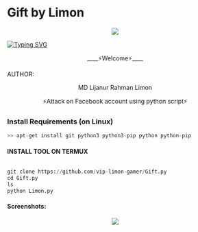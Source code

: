 # Gift by Limon 
<p align="center"><img src="https://github.com/U7P4L-IN/U7P4L-IN/blob/main/Warning.gif">


[![Typing SVG](https://readme-typing-svg.demolab.com?font=Fira+Code&pause=1000&color=15F70E&center=true&width=435&lines=Thanks+for+visiting+;This+is+a+Free+Tool+;Tool+owner+MD+Lijanur+Rahman+Limon+)](https://git.io/typing-svg)
 

<p align="center">
____⚡Welcome⚡____


AUTHOR:
<p align="center">
MD Lijanur Rahman Limon

</br>
<p align="center">
      ⚡Attack on Facebook account using python script⚡
</p>


### Install Requirements (on Linux)

```python
>> apt-get install git python3 python3-pip python python-pip
```
  
#### INSTALL TOOL ON TERMUX
```python

git clone https://github.com/vip-limon-gamer/Gift.py 
cd Gift.py
ls
python Limon.py

```
#### Screenshots:

<p align="center"><img src="Name">

